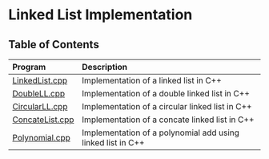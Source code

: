 # Linked List Implementation

## Table of Contents

| Program                              | Description                                                 |
| :----------------------------------- | :---------------------------------------------------------- |
| [LinkedList.cpp](./CircularList.cpp) | Implementation of a linked list in C++                      |
| [DoubleLL.cpp](./DoubleLL.cpp)       | Implementation of a double linked list in C++               |
| [CircularLL.cpp](./CircularList.cpp) | Implementation of a circular linked list in C++             |
| [ConcateList.cpp](./ConcateList.cpp) | Implementation of a concate linked list in C++              |
| [Polynomial.cpp](./Polynomial.cpp)   | Implementation of a polynomial add using linked list in C++ |
